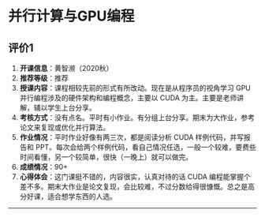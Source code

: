 # 并行计算与GPU编程

## 评价1

1. **开课信息**：黄智濒（2020秋）
2. **推荐等级**：推荐
3. **授课内容**：课程相较先前的形式有所改动。现在是从程序员的视角学习 GPU 并行编程涉及的硬件架构和编程概念，主要以 CUDA 为主。主要是老师讲解，辅以学生上台分享。
4. **考核方式**：没有点名。平时有小作业。有分组上台分享。期末为大作业，参考论文来复现或优化并行算法。
5. **作业情况**：平时作业好像有两三次，都是阅读分析 CUDA 样例代码，并写报告和 PPT。每次会给两个样例代码，看自己情况任选，一般一个较难，要费些时间看懂，另一个较简单，很快（一晚上）就可以做完。
6. **成绩情况**：90+
7. **心得体会**：这门课挺不错的，内容很实，认真对待的话 CUDA 编程能掌握个差不多。期末大作业是论文复现，会比较难，不过分数给得很慷慨。总之是高分好课，适合想学东西的人选。

---
